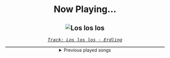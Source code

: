 <div align="center"> 
<h1>Now Playing...</h1>

![Los los los](https://i.scdn.co/image/ab67616d00001e0276f7ee63bc8b9a0201cfdf32)
--
_<samp><a href="https://open.spotify.com/track/0mJlv5Amthr5VvZ0XRXNQZ">Track: Los los los - Erdling</a></samp>_

<div style="border: 1px #4B5054 solid"></div>
<details>
  <summary>
    Previous played songs
  </summary>
  <table>
    <thead>
      <tr>
        <th>
          Artist
        </th>
        <th>
          Song
        </th>
        <th>
          Link
        </th>
      </tr>
    </thead>
    <tbody>
      <tr><td>Erdling</td><td>Los los los</td><td><a href="https://open.spotify.com/track/0mJlv5Amthr5VvZ0XRXNQZ">https://open.spotify.com/track/0mJlv5Amthr5VvZ0XRXNQZ</a></td></tr><tr><td>Em Young</td><td>Hall of Kings</td><td><a href="https://open.spotify.com/track/2JuyHZavqtmRlDDvcz9SL4">https://open.spotify.com/track/2JuyHZavqtmRlDDvcz9SL4</a></td></tr><tr><td>Sleep Token</td><td>Damocles</td><td><a href="https://open.spotify.com/track/1ulH5PIntNj0ro2K69W4Fx">https://open.spotify.com/track/1ulH5PIntNj0ro2K69W4Fx</a></td></tr><tr><td>Sabaton</td><td>Templars</td><td><a href="https://open.spotify.com/track/1OtLNenkGkCDsVLGCgMtpj">https://open.spotify.com/track/1OtLNenkGkCDsVLGCgMtpj</a></td></tr><tr><td>Erdling</td><td>Los los los</td><td><a href="https://open.spotify.com/track/0mJlv5Amthr5VvZ0XRXNQZ">https://open.spotify.com/track/0mJlv5Amthr5VvZ0XRXNQZ</a></td></tr><tr><td>Sleep Token</td><td>Damocles</td><td><a href="https://open.spotify.com/track/1ulH5PIntNj0ro2K69W4Fx">https://open.spotify.com/track/1ulH5PIntNj0ro2K69W4Fx</a></td></tr><tr><td>Kordhell</td><td>Murder In My Mind</td><td><a href="https://open.spotify.com/track/6qyS9qBy0mEk3qYaH8mPss">https://open.spotify.com/track/6qyS9qBy0mEk3qYaH8mPss</a></td></tr><tr><td>Agnes</td><td>Release Me</td><td><a href="https://open.spotify.com/track/4LiJE6pqgsTX3FtukW6bNh">https://open.spotify.com/track/4LiJE6pqgsTX3FtukW6bNh</a></td></tr><tr><td>Sabaton</td><td>Resist and Bite</td><td><a href="https://open.spotify.com/track/3k6iqqVUBSBFXP8WLuoiCv">https://open.spotify.com/track/3k6iqqVUBSBFXP8WLuoiCv</a></td></tr><tr><td>Culprate</td><td>Nightmares in Reality</td><td><a href="https://open.spotify.com/track/4ipqc6AHQ3xlbY78G4G6Bj">https://open.spotify.com/track/4ipqc6AHQ3xlbY78G4G6Bj</a></td></tr><tr><td>Sabaton</td><td>Ghost Division</td><td><a href="https://open.spotify.com/track/1MoEyYsa9Y0FvApwLskO1l">https://open.spotify.com/track/1MoEyYsa9Y0FvApwLskO1l</a></td></tr><tr><td>BLACKPINK</td><td>Kill This Love</td><td><a href="https://open.spotify.com/track/6hvczQ05jc1yGlp9zhb95V">https://open.spotify.com/track/6hvczQ05jc1yGlp9zhb95V</a></td></tr><tr><td>Disturbed</td><td>Another Way to Die</td><td><a href="https://open.spotify.com/track/3EZAnO8lnPCBCcJcwAZbEB">https://open.spotify.com/track/3EZAnO8lnPCBCcJcwAZbEB</a></td></tr><tr><td>Chaosbay</td><td>THE WAY TO HELL</td><td><a href="https://open.spotify.com/track/4Iw9bevTVZ1crmcjmvVqOo">https://open.spotify.com/track/4Iw9bevTVZ1crmcjmvVqOo</a></td></tr><tr><td>David Guetta</td><td>Who's That Chick? (feat. Rihanna)</td><td><a href="https://open.spotify.com/track/7e1h7rqNB0BBC2fUuWEEFe">https://open.spotify.com/track/7e1h7rqNB0BBC2fUuWEEFe</a></td></tr><tr><td>CORPSE</td><td>Cat Girls Are Ruining My Life!</td><td><a href="https://open.spotify.com/track/4SPBwOTXgku4QvmRtMEGfW">https://open.spotify.com/track/4SPBwOTXgku4QvmRtMEGfW</a></td></tr><tr><td>Lady Gaga</td><td>Bad Romance</td><td><a href="https://open.spotify.com/track/4x3XzqDLZbRF7Ap6MIaJ9a">https://open.spotify.com/track/4x3XzqDLZbRF7Ap6MIaJ9a</a></td></tr><tr><td>Righteous Vendetta</td><td>Deathwish</td><td><a href="https://open.spotify.com/track/4ICcCieE9ptD4BT9FrqOec">https://open.spotify.com/track/4ICcCieE9ptD4BT9FrqOec</a></td></tr><tr><td>THRILLMANE</td><td>MYSTERY MURDER (OUTRO)</td><td><a href="https://open.spotify.com/track/66h5p7VakeDNnANuxDlwu8">https://open.spotify.com/track/66h5p7VakeDNnANuxDlwu8</a></td></tr><tr><td>SAOTOMAMORE</td><td>PSYCHOSOCIAL</td><td><a href="https://open.spotify.com/track/4OwkTemlO9K4PNkM4TplG3">https://open.spotify.com/track/4OwkTemlO9K4PNkM4TplG3</a></td></tr>
    </tbody>
  </table>
</details>

</div>
